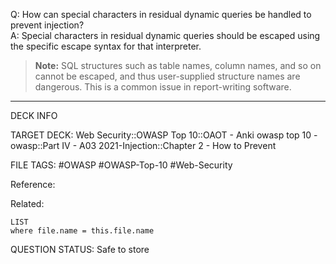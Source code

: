 Q: How can special characters in residual dynamic queries be handled to prevent injection?  
A: Special characters in residual dynamic queries should be escaped using the specific escape syntax for that interpreter.
> **Note:** SQL structures such as table names, column names, and so on cannot be escaped, and thus user-supplied structure names are dangerous. This is a common issue in report-writing software.
<!--ID: 1697070656059-->

---

DECK INFO

TARGET DECK: Web Security::OWASP Top 10::OAOT - Anki owasp top 10 - owasp::Part IV - A03 2021-Injection::Chapter 2 - How to Prevent

FILE TAGS: #OWASP #OWASP-Top-10 #Web-Security

Reference:

Related:

```dataview
LIST
where file.name = this.file.name
```

QUESTION STATUS: Safe to store